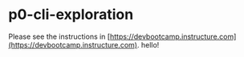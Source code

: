 # p0-cli-exploration

Please see the instructions in [https://devbootcamp.instructure.com](https://devbootcamp.instructure.com).
hello!